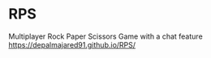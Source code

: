 # RPS
Multiplayer Rock Paper Scissors Game with a chat feature
https://depalmajared91.github.io/RPS/
